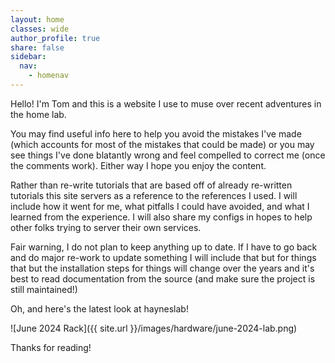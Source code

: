 ```yaml
---
layout: home
classes: wide
author_profile: true
share: false
sidebar:
  nav: 
    - homenav
---
```


Hello! I'm Tom and this is a website I use to muse over recent adventures in the home lab.

You may find useful info here to help you avoid the mistakes I've made (which accounts for most of the mistakes that could be made) or you may see things I've done blatantly wrong and feel compelled to correct me (once the comments work). Either way I hope you enjoy the content.

Rather than re-write tutorials that are based off of already re-written tutorials this site servers as a reference to the references I used. I will include how it went for me, what pitfalls I could have avoided, and what I learned from the experience. I will also share my configs in hopes to help other folks trying to server their own services.

Fair warning, I do not plan to keep anything up to date. If I have to go back and do major re-work to update something I will include that but for things that but the installation steps for things will change over the years and it's best to read documentation from the source (and make sure the project is still maintained!)

Oh, and here's the latest look at hayneslab!

![June 2024 Rack]({{ site.url }}/images/hardware/june-2024-lab.png)

Thanks for reading!
